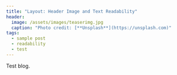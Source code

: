 ```yaml
---
title: "Layout: Header Image and Text Readability"
header:
  image: /assets/images/teaserimg.jpg
  caption: "Photo credit: [**Unsplash**](https://unsplash.com)"
tags: 
  - sample post
  - readability
  - test
---
```


Test blog.